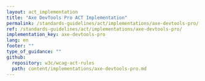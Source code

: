 ```yaml
---
layout: act_implementation
title: "Axe DevTools Pro ACT Implementation"
permalink: /standards-guidelines/act/implementations/axe-devtools-pro/
ref: /standards-guidelines/act/implementations/axe-devtools-pro/
implementation_key: axe-devtools-pro
lang: en
footer: ""
type_of_guidance: ""
github:
  repository: w3c/wcag-act-rules
  path: content/implementations/axe-devtools-pro.md
---
```

